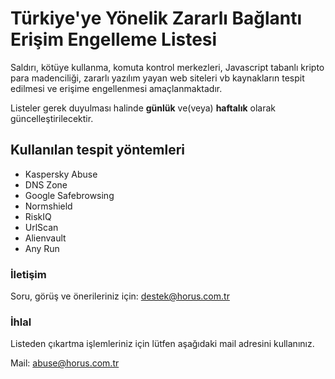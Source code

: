 # Türkiye'ye Yönelik Zararlı Bağlantı Erişim Engelleme Listesi

Saldırı, kötüye kullanma, komuta kontrol merkezleri, Javascript tabanlı kripto para madenciliği, zararlı yazılım yayan web siteleri vb kaynakların tespit edilmesi ve erişime engellenmesi amaçlanmaktadır.

Listeler gerek duyulması halinde **günlük** ve(veya) **haftalık** olarak güncelleştirilecektir.

## Kullanılan tespit yöntemleri

- Kaspersky Abuse
- DNS Zone
- Google Safebrowsing
- Normshield
- RiskIQ
- UrlScan
- Alienvault
- Any Run

### İletişim

Soru, görüş ve önerileriniz için: destek@horus.com.tr

### İhlal

Listeden çıkartma işlemleriniz için lütfen aşağıdaki mail adresini kullanınız.

Mail: abuse@horus.com.tr